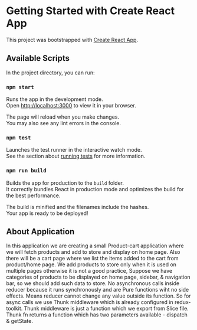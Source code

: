 # Getting Started with Create React App

This project was bootstrapped with [Create React App](https://github.com/facebook/create-react-app).

## Available Scripts

In the project directory, you can run:

### `npm start`

Runs the app in the development mode.\
Open [http://localhost:3000](http://localhost:3000) to view it in your browser.

The page will reload when you make changes.\
You may also see any lint errors in the console.

### `npm test`

Launches the test runner in the interactive watch mode.\
See the section about [running tests](https://facebook.github.io/create-react-app/docs/running-tests) for more information.

### `npm run build`

Builds the app for production to the `build` folder.\
It correctly bundles React in production mode and optimizes the build for the best performance.

The build is minified and the filenames include the hashes.\
Your app is ready to be deployed!

## About Application
In this application we are creating a small Product-cart application where we will fetch products and add to store and display on home page. Also there will be a cart page where we list the items added to the cart from product/home page.
We add products to store only when it is used on multiple pages otherwise it is not a good practice,
Suppose we have categories of products to be displayed on home page, sidebar, & navigation bar, so we should add such data to store.
No asynchronous calls inside reducer because it runs synchronously and are Pure functions wiht no side effects. Means reducer cannot change any value outside its function. 
So for async calls we use Thunk middleware which is already configured in redux-toolkit. Thunk middleware is just a function which we export from Slice file. Thunk fn returns a function which has two parameters available - dispatch & getState.


